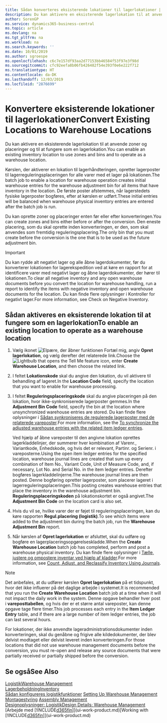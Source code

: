 ```yaml
---
title: Sådan konverteres eksisterende lokationer til lagerlokationer | Microsoft Docs
description: Du kan aktivere en eksisterende lagerlokation til at anvende zoner og placeringer og til at fungere som en lagerlokation.
author: SorenGP
ms.service: dynamics365-business-central
ms.topic: article
ms.devlang: na
ms.tgt_pltfrm: na
ms.workload: na
ms.search.keywords: ''
ms.date: 10/01/2019
ms.author: sgroespe
ms.openlocfilehash: c6c7e157df93aa2d77153bb46584f53f97e3f98d
ms.sourcegitcommit: cfc92eefa8b06fb426482f54e393f0e6e222f712
ms.translationtype: HT
ms.contentlocale: da-DK
ms.lasthandoff: 12/03/2019
ms.locfileid: "2876699"
---
```

# <a name="convert-existing-locations-to-warehouse-locations"></a><span data-ttu-id="c5444-103">Konvertere eksisterende lokationer til lagerlokationer</span><span class="sxs-lookup"><span data-stu-id="c5444-103">Convert Existing Locations to Warehouse Locations</span></span>
<span data-ttu-id="c5444-104">Du kan aktivere en eksisterende lagerlokation til at anvende zoner og placeringer og til at fungere som en lagerlokation.</span><span class="sxs-lookup"><span data-stu-id="c5444-104">You can enable an existing inventory location to use zones and bins and to operate as a warehouse location.</span></span>  

<span data-ttu-id="c5444-105">Kørslen, der aktiverer en lokation til lagerhåndteringen, opretter lagerposter til lagerreguleringsplaceringen for alle varer med et lager på lokationen.</span><span class="sxs-lookup"><span data-stu-id="c5444-105">The batch job to enable a location for warehouse operation creates initial warehouse entries for the warehouse adjustment bin for all items that have inventory in the location.</span></span> <span data-ttu-id="c5444-106">De første poster afstemmes, når lagerstedets fysiske lagerposter bogføres, efter at kørslen er udført.</span><span class="sxs-lookup"><span data-stu-id="c5444-106">These initial entries will be balanced when warehouse physical inventory entries are entered after the batch job is run.</span></span>  

<span data-ttu-id="c5444-107">Du kan oprette zoner og placeringer enten før eller efter konverteringen.</span><span class="sxs-lookup"><span data-stu-id="c5444-107">You can create zones and bins either before or after the conversion.</span></span> <span data-ttu-id="c5444-108">Den eneste placering, som du skal oprette inden konverteringen, er den, som skal anvendes som fremtidig reguleringsplacering.</span><span class="sxs-lookup"><span data-stu-id="c5444-108">The only bin that you must create before the conversion is the one that is to be used as the future adjustment bin.</span></span>  

> [!IMPORTANT]  
>  <span data-ttu-id="c5444-109">Du kan rydde alt negativt lager og alle åbne lagerdokumenter, før du konverterer lokationen for lagerekspedition ved at køre en rapport for at identificere varer med negativt lager og åbne lagerdokumenter, der hører til lokationen.</span><span class="sxs-lookup"><span data-stu-id="c5444-109">To clear all negative inventory and any open warehouse documents before you convert the location for warehouse handling, run a report to identify the items with negative inventory and open warehouse documents for the location.</span></span> <span data-ttu-id="c5444-110">Du kan finde flere oplysninger i Kontroller for negativt lager.</span><span class="sxs-lookup"><span data-stu-id="c5444-110">For more information, see Check on Negative Inventory.</span></span>  

## <a name="to-enable-an-existing-location-to-operate-as-a-warehouse-location"></a><span data-ttu-id="c5444-111">Sådan aktiveres en eksisterende lokation til at fungere som en lagerlokation</span><span class="sxs-lookup"><span data-stu-id="c5444-111">To enable an existing location to operate as a warehouse location</span></span>  
1.  <span data-ttu-id="c5444-112">Vælg ikonet ![Elpære, der åbner funktionen Fortæl mig](media/ui-search/search_small.png "Fortæl mig, hvad du vil foretage dig"), angiv **Opret lagerlokation**, og vælg derefter det relaterede link.</span><span class="sxs-lookup"><span data-stu-id="c5444-112">Choose the ![Lightbulb that opens the Tell Me feature](media/ui-search/search_small.png "Tell me what you want to do") icon, enter **Create Warehouse Location**, and then choose the related link.</span></span>  
2.  <span data-ttu-id="c5444-113">I feltet **Lokationskode** skal du angive den lokation, du vil aktivere til behandling af lageret.</span><span class="sxs-lookup"><span data-stu-id="c5444-113">In the **Location Code** field, specify the location that you want to enable for warehouse processing.</span></span>  
3.  <span data-ttu-id="c5444-114">I feltet **Reguleringsplaceringskode** skal du angive placeringen på den lokation, hvor ikke-synkroniserede lagerposter gemmes.</span><span class="sxs-lookup"><span data-stu-id="c5444-114">In the **Adjustment Bin Code** field, specify the bin at the location where unsynchronized warehouse entries are stored.</span></span> <span data-ttu-id="c5444-115">Du kan finde flere oplysninger i [Sådan synkroniseres de regulerede lagerposter med de relaterede vareposter](inventory-how-count-adjust-reclassify.md#to-synchronize-the-adjusted-warehouse-entries-with-the-related-item-ledger-entries).</span><span class="sxs-lookup"><span data-stu-id="c5444-115">For more information, see the [To synchronize the adjusted warehouse entries with the related item ledger entries](inventory-how-count-adjust-reclassify.md#to-synchronize-the-adjusted-warehouse-entries-with-the-related-item-ledger-entries).</span></span>  

    <span data-ttu-id="c5444-116">Ved hjælp af åbne vareposter til den angivne lokation oprettes lagerkladdelinjer, der summerer hver kombination af Varenr., Variantkode, Enhedskode, og hvis det er relevant, Partinr. og Serienr. i vareposterne.</span><span class="sxs-lookup"><span data-stu-id="c5444-116">Using the open item ledger entries for the specified location, warehouse journal lines are created that sum up every combination of Item No., Variant Code, Unit of Measure Code, and, if necessary, Lot No. and Serial No. in the item ledger entries.</span></span> <span data-ttu-id="c5444-117">Derefter bogføres lagerkladdelinjerne.</span><span class="sxs-lookup"><span data-stu-id="c5444-117">The warehouse journal lines are then posted.</span></span> <span data-ttu-id="c5444-118">Denne bogføring opretter lagerposter, som placerer lageret i lagerreguleringsplaceringen.</span><span class="sxs-lookup"><span data-stu-id="c5444-118">This posting creates warehouse entries that place the inventory in the warehouse adjustment bin.</span></span> <span data-ttu-id="c5444-119">**Reguleringsplaceringskoden** på lokationskortet er også angivet.</span><span class="sxs-lookup"><span data-stu-id="c5444-119">The **Adjustment Bin Code** on the location card is also set.</span></span>  

4.  <span data-ttu-id="c5444-120">Hvis du vil se, hvilke varer der er føjet til reguleringsplaceringen, kan du køre rapporten **Regul.placering (logistik)**.</span><span class="sxs-lookup"><span data-stu-id="c5444-120">To see which items were added to the adjustment bin during the batch job, run the **Warehouse Adjustment Bin** report.</span></span>  
5.  <span data-ttu-id="c5444-121">Når kørslen af **Opret lagerlokation** er afsluttet, skal du udføre og bogføre en lagerplaceringsopgørelseskladde.</span><span class="sxs-lookup"><span data-stu-id="c5444-121">When the **Create Warehouse Location** batch job has completed, perform and post a warehouse physical inventory.</span></span> <span data-ttu-id="c5444-122">Du kan finde flere oplysninger i [Tælle, justere og ompostere inventar ved hjælp af kladder](inventory-how-count-adjust-reclassify.md).</span><span class="sxs-lookup"><span data-stu-id="c5444-122">For more information, see [Count, Adjust, and Reclassify Inventory Using Journals](inventory-how-count-adjust-reclassify.md).</span></span>  

> [!NOTE]  
>  <span data-ttu-id="c5444-123">Det anbefales, at du udfører kørslen **Opret lagerlokation** på et tidspunkt, hvor det ikke influerer på det daglige arbejde i systemet.</span><span class="sxs-lookup"><span data-stu-id="c5444-123">It is recommended that you run the **Create Warehouse Location** batch job at a time when it will not impact the daily work in the system.</span></span> <span data-ttu-id="c5444-124">Denne opgave behandler hver post i **vareposttabellen**, og hvis der er et større antal vareposter, kan denne opgave tage flere timer.</span><span class="sxs-lookup"><span data-stu-id="c5444-124">This job processes each entry in the **Item Ledger Entry** table, and if there are a large number of item ledger entries, the job can last several hours.</span></span>  

 <span data-ttu-id="c5444-125">For lokationer, der ikke anvendte lageradministrationsdokumenter inden konverteringen, skal du genåbne og frigive alle kildedokumenter, der blev delvist modtaget eller delvist leveret inden konverteringen.</span><span class="sxs-lookup"><span data-stu-id="c5444-125">For those locations that did not use warehouse management documents before the conversion, you must re-open and release any source documents that were partially received or partially shipped before the conversion.</span></span>  

## <a name="see-also"></a><span data-ttu-id="c5444-126">Se også</span><span class="sxs-lookup"><span data-stu-id="c5444-126">See Also</span></span>  
[<span data-ttu-id="c5444-127">Logistik</span><span class="sxs-lookup"><span data-stu-id="c5444-127">Warehouse Management</span></span>](warehouse-manage-warehouse.md)  
[<span data-ttu-id="c5444-128">Lagerbeholdning</span><span class="sxs-lookup"><span data-stu-id="c5444-128">Inventory</span></span>](inventory-manage-inventory.md)  
<span data-ttu-id="c5444-129">[Sådan konfigureres logistikfunktioner](warehouse-setup-warehouse.md)   </span><span class="sxs-lookup"><span data-stu-id="c5444-129">[Setting Up Warehouse Management](warehouse-setup-warehouse.md)   </span></span>  
<span data-ttu-id="c5444-130">[Montagestyring](assembly-assemble-items.md)  </span><span class="sxs-lookup"><span data-stu-id="c5444-130">[Assembly Management](assembly-assemble-items.md)  </span></span>  
[<span data-ttu-id="c5444-131">Designoplysninger: Logistik</span><span class="sxs-lookup"><span data-stu-id="c5444-131">Design Details: Warehouse Management</span></span>](design-details-warehouse-management.md)  
<span data-ttu-id="c5444-132">[Arbejde med [!INCLUDE[d365fin](includes/d365fin_md.md)]](ui-work-product.md)</span><span class="sxs-lookup"><span data-stu-id="c5444-132">[Working with [!INCLUDE[d365fin](includes/d365fin_md.md)]](ui-work-product.md)</span></span>
